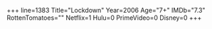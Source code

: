 +++
line=1383
Title="Lockdown"
Year=2006
Age="7+"
IMDb="7.3"
RottenTomatoes=""
Netflix=1
Hulu=0
PrimeVideo=0
Disney=0
+++

